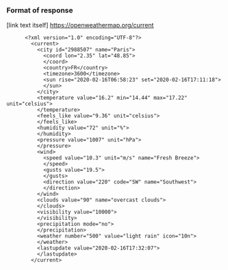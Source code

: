 ﻿
### Format of response

[link text itself] https://openweathermap.org/current

          <?xml version="1.0" encoding="UTF-8"?>
            <current>
              <city id="2988507" name="Paris">
                <coord lon="2.35" lat="48.85">
                </coord>
                <country>FR</country>
                <timezone>3600</timezone>
                <sun rise="2020-02-16T06:58:23" set="2020-02-16T17:11:18">
                </sun>
              </city>
              <temperature value="16.2" min="14.44" max="17.22" unit="celsius">
              </temperature>
              <feels_like value="9.36" unit="celsius">
              </feels_like>
              <humidity value="72" unit="%">
              </humidity>
              <pressure value="1007" unit="hPa">
              </pressure>
              <wind>
                <speed value="10.3" unit="m/s" name="Fresh Breeze">
                </speed>
                <gusts value="19.5">
                </gusts>
                <direction value="220" code="SW" name="Southwest">
                </direction>
              </wind>
              <clouds value="90" name="overcast clouds">
              </clouds>
              <visibility value="10000">
              </visibility>
              <precipitation mode="no">
              </precipitation>
              <weather number="500" value="light rain" icon="10n">
              </weather>
              <lastupdate value="2020-02-16T17:32:07">
              </lastupdate>
            </current>
